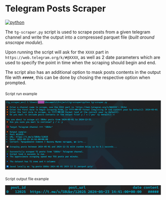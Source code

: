 # Telegram Posts Scraper

[![python](https://img.shields.io/badge/Python-3.12.3-FFD43B)](https://www.python.org/downloads/release/python-3123/)

The `tg-scraper.py` script is used to scrape posts from a given telegram channel and write the output into a compressed parquet file (_built around snscrape module_).

Upon running the script will ask for the `XXXX` part in `https://web.telegram.org/k/#@XXXX`, as well as 2 date parameters which are used to specify the point in time when the scraping should begin and end.

The script also has an additional option to mask posts contents in the output file with `#####`, this can be done by chosing the respective option when prompted.

<sub> Script run example </sub>

![](script-run-example.png)

<sub> Script output file example </sub>

![](script-output-file-example.png)
